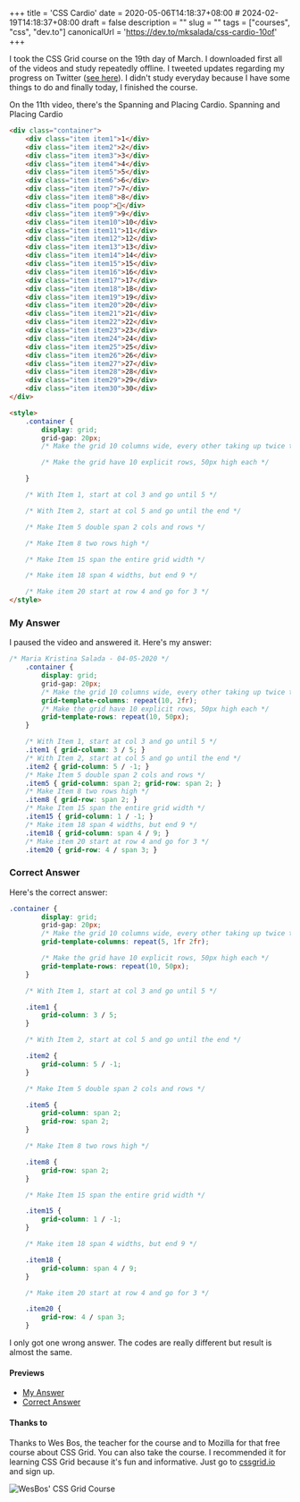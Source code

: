 +++
title = 'CSS Cardio'
date = 2020-05-06T14:18:37+08:00 # 2024-02-19T14:18:37+08:00
draft = false
description = ""
slug = ""
tags = ["courses", "css", "dev.to"]
canonicalUrl = 'https://dev.to/mksalada/css-cardio-10of'
+++

I took the CSS Grid course on the 19th day of March. I downloaded first all of the videos and study repeatedly offline. I tweeted updates regarding my progress on Twitter ([see here](https://twitter.com/tinsalada/status/1240565911481798658)). I didn't study everyday because I have some things to do and finally today, I finished the course. 

On the 11th video, there's the Spanning and Placing Cardio. 
Spanning and Placing Cardio

```html
<div class="container">
    <div class="item item1">1</div>
    <div class="item item2">2</div>
    <div class="item item3">3</div>
    <div class="item item4">4</div>
    <div class="item item5">5</div>
    <div class="item item6">6</div>
    <div class="item item7">7</div>
    <div class="item item8">8</div>
    <div class="item poop">💩</div>
    <div class="item item9">9</div>
    <div class="item item10">10</div>
    <div class="item item11">11</div>
    <div class="item item12">12</div>
    <div class="item item13">13</div>
    <div class="item item14">14</div>
    <div class="item item15">15</div>
    <div class="item item16">16</div>
    <div class="item item17">17</div>
    <div class="item item18">18</div>
    <div class="item item19">19</div>
    <div class="item item20">20</div>
    <div class="item item21">21</div>
    <div class="item item22">22</div>
    <div class="item item23">23</div>
    <div class="item item24">24</div>
    <div class="item item25">25</div>
    <div class="item item26">26</div>
    <div class="item item27">27</div>
    <div class="item item28">28</div>
    <div class="item item29">29</div>
    <div class="item item30">30</div>
</div>

<style>
    .container {
        display: grid;
        grid-gap: 20px;
        /* Make the grid 10 columns wide, every other taking up twice the free space */

        /* Make the grid have 10 explicit rows, 50px high each */

    }

    /* With Item 1, start at col 3 and go until 5 */

    /* With Item 2, start at col 5 and go until the end */

    /* Make Item 5 double span 2 cols and rows */

    /* Make Item 8 two rows high */

    /* Make Item 15 span the entire grid width */

    /* Make item 18 span 4 widths, but end 9 */

    /* Make item 20 start at row 4 and go for 3 */
</style>
```

### My Answer

I paused the video and answered it. Here's my answer: 

```css
/* Maria Kristina Salada - 04-05-2020 */
    .container {
        display: grid;
        grid-gap: 20px;
        /* Make the grid 10 columns wide, every other taking up twice the free space */
        grid-template-columns: repeat(10, 2fr);
        /* Make the grid have 10 explicit rows, 50px high each */
        grid-template-rows: repeat(10, 50px);
    }

    /* With Item 1, start at col 3 and go until 5 */
    .item1 { grid-column: 3 / 5; }
    /* With Item 2, start at col 5 and go until the end */
    .item2 { grid-column: 5 / -1; }
    /* Make Item 5 double span 2 cols and rows */
    .item5 { grid-column: span 2; grid-row: span 2; }
    /* Make Item 8 two rows high */
    .item8 { grid-row: span 2; }
    /* Make Item 15 span the entire grid width */
    .item15 { grid-column: 1 / -1; }
    /* Make item 18 span 4 widths, but end 9 */
    .item18 { grid-column: span 4 / 9; }
    /* Make item 20 start at row 4 and go for 3 */
    .item20 { grid-row: 4 / span 3; }
```

### Correct Answer

Here's the correct answer: 

```css
.container {
        display: grid;
        grid-gap: 20px;
        /* Make the grid 10 columns wide, every other taking up twice the free space */
        grid-template-columns: repeat(5, 1fr 2fr);

        /* Make the grid have 10 explicit rows, 50px high each */
        grid-template-rows: repeat(10, 50px);
    }

    /* With Item 1, start at col 3 and go until 5 */

    .item1 {
        grid-column: 3 / 5;
    }

    /* With Item 2, start at col 5 and go until the end */

    .item2 {
        grid-column: 5 / -1;
    }

    /* Make Item 5 double span 2 cols and rows */

    .item5 {
        grid-column: span 2;
        grid-row: span 2;
    }

    /* Make Item 8 two rows high */

    .item8 {
        grid-row: span 2;
    }

    /* Make Item 15 span the entire grid width */

    .item15 {
        grid-column: 1 / -1;
    }

    /* Make item 18 span 4 widths, but end 9 */

    .item18 {
        grid-column: span 4 / 9;
    }

    /* Make item 20 start at row 4 and go for 3 */

    .item20 {
        grid-row: 4 / span 3;
    }
```

I only got one wrong answer. The codes are really different but result is almost the same. 

#### Previews

- [My Answer](https://mksalada-demo.netlify.app/page/css-grid-course/Spanning-and-Placing-Cardio/my-answer.html)
- [Correct Answer](https://mksalada-demo.netlify.app/page/css-grid-course/Spanning-and-Placing-Cardio/correct-answer.html)

#### Thanks to

Thanks to Wes Bos, the teacher for the course and to Mozilla for that free course about CSS Grid. You can also take the course. I recommended it for learning CSS Grid because it's fun and informative. Just go to [cssgrid.io](https://cssgrid.io/) and sign up.

![WesBos' CSS Grid Course](https://res.cloudinary.com/practicaldev/image/fetch/s--FY_LTeAy--/c_limit%2Cf_auto%2Cfl_progressive%2Cq_auto%2Cw_880/https://mksalada.tk/file/image/css-grid-course-wesbos.png)
